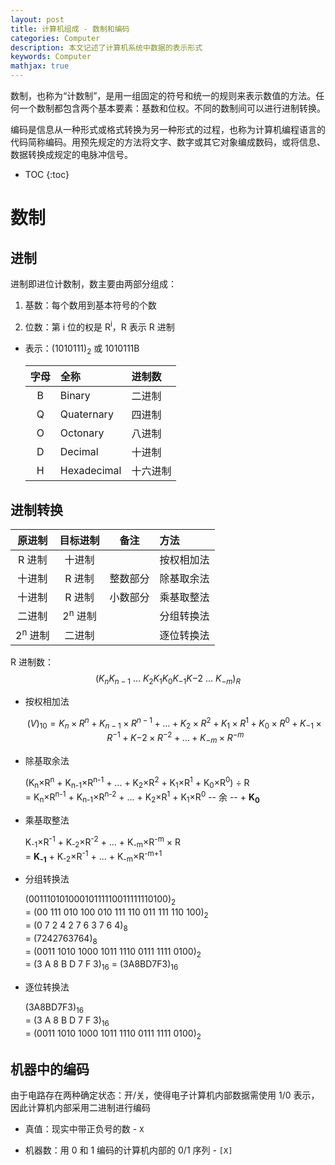 ```yaml
---
layout: post
title: 计算机组成 - 数制和编码
categories: Computer
description: 本文记述了计算机系统中数据的表示形式
keywords: Computer
mathjax: true
---
```


数制，也称为“计数制”，是用一组固定的符号和统一的规则来表示数值的方法。任何一个数制都包含两个基本要素：基数和位权。不同的数制间可以进行进制转换。

编码是信息从一种形式或格式转换为另一种形式的过程，也称为计算机编程语言的代码简称编码。用预先规定的方法将文字、数字或其它对象编成数码，或将信息、数据转换成规定的电脉冲信号。

* TOC
{:toc}

# 数制

## 进制

进制即进位计数制，数主要由两部分组成：

1. 基数：每个数用到基本符号的个数

2. 位数：第 i 位的权是 R<sup>i</sup>，R 表示 R 进制

* 表示：(1010111)<sub>2</sub> 或 1010111B

    字母 | 全称 | 进制数
    :-: | :- | :-
    B | Binary | 二进制
    Q | Quaternary | 四进制
    O | Octonary | 八进制
    D | Decimal | 十进制
    H | Hexadecimal | 十六进制

## 进制转换

原进制 | 目标进制 | 备注 | 方法
:-: | :-: | :-: | :-
R 进制 | 十进制 |  | 按权相加法
十进制 | R 进制 | 整数部分 | 除基取余法
十进制 | R 进制 | 小数部分 | 乘基取整法
二进制 | 2<sup>n</sup> 进制 |  | 分组转换法
2<sup>n</sup> 进制 | 二进制 |  | 逐位转换法

R 进制数：$$(K_nK_{n-1}\ \dots\ K_2K_1K_0K_{-1}K{-2}\ \dots\ K_{-m})_R$$

* 按权相加法  

  $$(V)_{10}=K_n\times R^n+K_{n-1}\times R^{n-1}+\dots+K_2\times R^2+K_1\times R^1+K_0\times R^0+K_{-1}\times R^{-1}+K{-2}\times R^{-2}+\dots+K_{-m}\times R^{-m}$$

* 除基取余法  
  
  (K<sub>n</sub>×R<sup>n</sup> + K<sub>n-1</sub>×R<sup>n-1</sup> + ... + K<sub>2</sub>×R<sup>2</sup> + K<sub>1</sub>×R<sup>1</sup> + K<sub>0</sub>×R<sup>0</sup>) ÷ R  
  = K<sub>n</sub>×R<sup>n-1</sup> + K<sub>n-1</sub>×R<sup>n-2</sup> + ... + K<sub>2</sub>×R<sup>1</sup> + K<sub>1</sub>×R<sup>0</sup> -- 余 -- + **K<sub>0</sub>**  


* 乘基取整法  
  
  K<sub>-1</sub>×R<sup>-1</sup> + K<sub>-2</sub>×R<sup>-2</sup> + ... + K<sub>-m</sub>×R<sup>-m</sup> × R  
  = **K<sub>-1</sub>** + K<sub>-2</sub>×R<sup>-1</sup> + ... + K<sub>-m</sub>×R<sup>-m+1</sup>

* 分组转换法  
  
  ‭(‭00111010100010111110011111110100‬)‬<sub>2</sub>  
  = (‭00 111 010 100 010 111 110 011 111 110 100‬)<sub>2</sub>  
  = (0 7 2 4 2 7 6 3 7 6 4)<sub>8</sub>  
  = (7242763764)<sub>8</sub>  
  = (‭0011 1010 1000 1011 1110 0111 1111 0100‬)<sub>2</sub>  
  = (3 A 8 B D 7 F 3)<sub>16</sub>
  = (3A8BD7F3)<sub>16</sub>

* 逐位转换法  
  
  (3A8BD7F3)<sub>16</sub>  
  = (3 A 8 B D 7 F 3)<sub>16</sub>  
  = (‭0011 1010 1000 1011 1110 0111 1111 0100‬)<sub>2</sub>

## 机器中的编码

由于电路存在两种确定状态：开/关，使得电子计算机内部数据需使用 1/0 表示，因此计算机内部采用二进制进行编码

* 真值：现实中带正负号的数 - `X`

* 机器数：用 0 和 1 编码的计算机内部的 0/1 序列 - `[X]`
